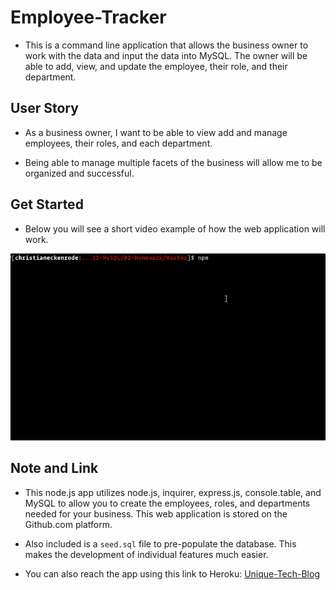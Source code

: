 # Employee-Tracker

* This is a command line application that allows the business owner to work with the data and input the data into MySQL. The owner will be able to add, view, and update the employee, their role, and their department.

## User Story

* As a business owner, I want to be able to view add and manage employees, their roles, and each department.

* Being able to manage multiple facets of the business will allow me to be organized and successful.

## Get Started

* Below you will see a short video example of how the web application will work.

![Employee Tracker](assets/employee-tracker.gif)

## Note and Link

* This node.js app utilizes node.js, inquirer, express.js, console.table, and MySQL to allow you to create the employees, roles, and departments needed for your business. This web application is stored on the Github.com platform.

* Also included is a `seed.sql` file to pre-populate the database. This makes the development of individual features much easier.

* You can also reach the app using this link to Heroku: [Unique-Tech-Blog](https://unique-tech-blog.herokuapp.com/)